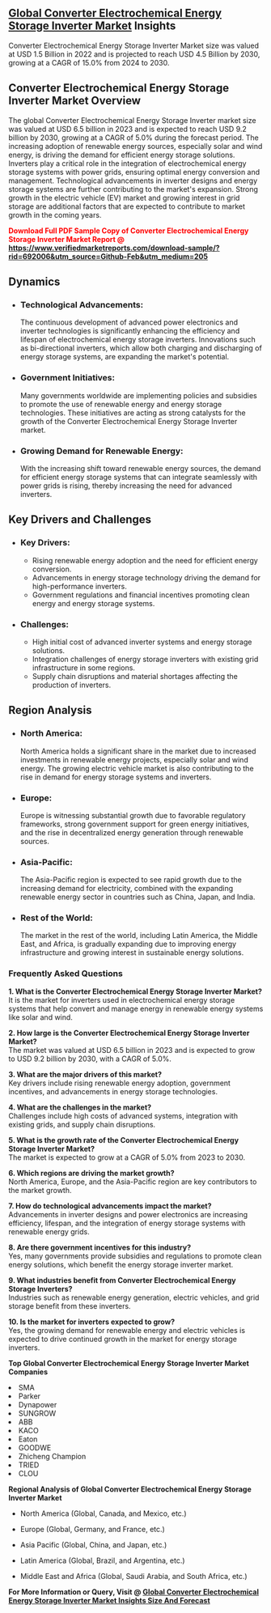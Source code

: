 <h2><a href="https://www.verifiedmarketreports.com/download-sample/?rid=692006&amp;utm_source=Github&amp;utm_medium=205" target="_blank">Global Converter Electrochemical Energy Storage Inverter Market</a> Insights</h2><p>Converter Electrochemical Energy Storage Inverter Market size was valued at USD 1.5 Billion in 2022 and is projected to reach USD 4.5 Billion by 2030, growing at a CAGR of 15.0% from 2024 to 2030.</p><p> <h2>Converter Electrochemical Energy Storage Inverter Market Overview</h2> <p>The global Converter Electrochemical Energy Storage Inverter market size was valued at USD 6.5 billion in 2023 and is expected to reach USD 9.2 billion by 2030, growing at a CAGR of 5.0% during the forecast period. The increasing adoption of renewable energy sources, especially solar and wind energy, is driving the demand for efficient energy storage solutions. Inverters play a critical role in the integration of electrochemical energy storage systems with power grids, ensuring optimal energy conversion and management. Technological advancements in inverter designs and energy storage systems are further contributing to the market's expansion. Strong growth in the electric vehicle (EV) market and growing interest in grid storage are additional factors that are expected to contribute to market growth in the coming years.</p> <p><b><p><span class=""><span style="color: #ff0000;"><strong>Download Full PDF Sample Copy of Converter Electrochemical Energy Storage Inverter Market Report</strong> @ </span><a href="https://www.verifiedmarketreports.com/download-sample/?rid=692006&amp;utm_source=Github-Feb&amp;utm_medium=205" target="_blank">https://www.verifiedmarketreports.com/download-sample/?rid=692006&amp;utm_source=Github-Feb&amp;utm_medium=205</a></span></p></b></p> <h2>Dynamics</h2> <ul> <li><h3>Technological Advancements:</h3> The continuous development of advanced power electronics and inverter technologies is significantly enhancing the efficiency and lifespan of electrochemical energy storage inverters. Innovations such as bi-directional inverters, which allow both charging and discharging of energy storage systems, are expanding the market's potential.</li> <li><h3>Government Initiatives:</h3> Many governments worldwide are implementing policies and subsidies to promote the use of renewable energy and energy storage technologies. These initiatives are acting as strong catalysts for the growth of the Converter Electrochemical Energy Storage Inverter market.</li> <li><h3>Growing Demand for Renewable Energy:</h3> With the increasing shift toward renewable energy sources, the demand for efficient energy storage systems that can integrate seamlessly with power grids is rising, thereby increasing the need for advanced inverters.</li> </ul> <h2>Key Drivers and Challenges</h2> <ul> <li><h3>Key Drivers:</h3> <ul> <li>Rising renewable energy adoption and the need for efficient energy conversion.</li> <li>Advancements in energy storage technology driving the demand for high-performance inverters.</li> <li>Government regulations and financial incentives promoting clean energy and energy storage systems.</li> </ul> </li> <li><h3>Challenges:</h3> <ul> <li>High initial cost of advanced inverter systems and energy storage solutions.</li> <li>Integration challenges of energy storage inverters with existing grid infrastructure in some regions.</li> <li>Supply chain disruptions and material shortages affecting the production of inverters.</li> </ul> </li> </ul> <h2>Region Analysis</h2> <ul> <li><h3>North America:</h3> North America holds a significant share in the market due to increased investments in renewable energy projects, especially solar and wind energy. The growing electric vehicle market is also contributing to the rise in demand for energy storage systems and inverters.</li> <li><h3>Europe:</h3> Europe is witnessing substantial growth due to favorable regulatory frameworks, strong government support for green energy initiatives, and the rise in decentralized energy generation through renewable sources.</li> <li><h3>Asia-Pacific:</h3> The Asia-Pacific region is expected to see rapid growth due to the increasing demand for electricity, combined with the expanding renewable energy sector in countries such as China, Japan, and India.</li> <li><h3>Rest of the World:</h3> The market in the rest of the world, including Latin America, the Middle East, and Africa, is gradually expanding due to improving energy infrastructure and growing interest in sustainable energy solutions.</li> </ul> <h3>Frequently Asked Questions</h3> <p><b>1. What is the Converter Electrochemical Energy Storage Inverter Market?</b><br> It is the market for inverters used in electrochemical energy storage systems that help convert and manage energy in renewable energy systems like solar and wind.</p> <p><b>2. How large is the Converter Electrochemical Energy Storage Inverter Market?</b><br> The market was valued at USD 6.5 billion in 2023 and is expected to grow to USD 9.2 billion by 2030, with a CAGR of 5.0%.</p> <p><b>3. What are the major drivers of this market?</b><br> Key drivers include rising renewable energy adoption, government incentives, and advancements in energy storage technologies.</p> <p><b>4. What are the challenges in the market?</b><br> Challenges include high costs of advanced systems, integration with existing grids, and supply chain disruptions.</p> <p><b>5. What is the growth rate of the Converter Electrochemical Energy Storage Inverter Market?</b><br> The market is expected to grow at a CAGR of 5.0% from 2023 to 2030.</p> <p><b>6. Which regions are driving the market growth?</b><br> North America, Europe, and the Asia-Pacific region are key contributors to the market growth.</p> <p><b>7. How do technological advancements impact the market?</b><br> Advancements in inverter designs and power electronics are increasing efficiency, lifespan, and the integration of energy storage systems with renewable energy grids.</p> <p><b>8. Are there government incentives for this industry?</b><br> Yes, many governments provide subsidies and regulations to promote clean energy solutions, which benefit the energy storage inverter market.</p> <p><b>9. What industries benefit from Converter Electrochemical Energy Storage Inverters?</b><br> Industries such as renewable energy generation, electric vehicles, and grid storage benefit from these inverters.</p> <p><b>10. Is the market for inverters expected to grow?</b><br> Yes, the growing demand for renewable energy and electric vehicles is expected to drive continued growth in the market for energy storage inverters.</p> </p><p><strong>Top Global Converter Electrochemical Energy Storage Inverter Market Companies</strong></p><div data-test-id=""><p><li>SMA</li><li> Parker</li><li> Dynapower</li><li> SUNGROW</li><li> ABB</li><li> KACO</li><li> Eaton</li><li> GOODWE</li><li> Zhicheng Champion</li><li> TRIED</li><li> CLOU</li></p><div><strong>Regional Analysis of&nbsp;Global Converter Electrochemical Energy Storage Inverter Market</strong></div><ul><li dir="ltr"><p dir="ltr">North America&nbsp;(Global, Canada, and Mexico, etc.)</p></li><li dir="ltr"><p dir="ltr">Europe (Global, Germany, and France, etc.)</p></li><li dir="ltr"><p dir="ltr">Asia Pacific&nbsp;(Global, China, and Japan, etc.)</p></li><li dir="ltr"><p dir="ltr">Latin America&nbsp;(Global, Brazil, and Argentina, etc.)</p></li><li dir="ltr">Middle East and Africa&nbsp;(Global, Saudi Arabia, and South Africa, etc.)</li></ul><p><strong>For More Information or Query, Visit @&nbsp;</strong><strong><a href="https://www.verifiedmarketreports.com/product/converter-electrochemical-energy-storage-inverter-market/?utm_source=Github&amp;utm_medium=205" target="_blank">Global Converter Electrochemical Energy Storage Inverter Market Insights Size And Forecast</a></strong></p></div>
